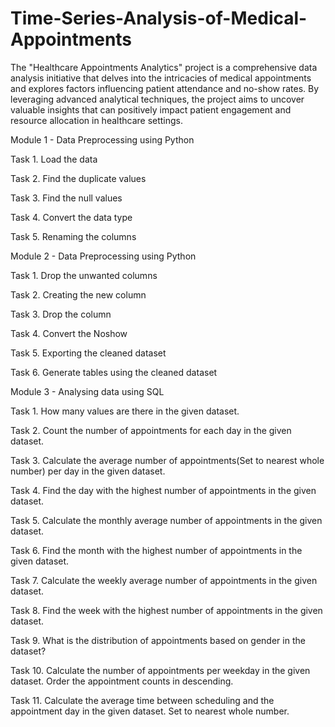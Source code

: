 # Time-Series-Analysis-of-Medical-Appointments

The "Healthcare Appointments Analytics" project is a comprehensive data analysis initiative that delves into the intricacies of medical appointments and explores factors influencing patient attendance and no-show rates. By leveraging advanced analytical techniques, the project aims to uncover valuable insights that can positively impact patient engagement and resource allocation in healthcare settings.

Module 1 - Data Preprocessing using Python

Task 1. Load the data

Task 2. Find the duplicate values

Task 3. Find the null values

Task 4. Convert the data type

Task 5. Renaming the columns

Module 2 - Data Preprocessing using Python

Task 1. Drop the unwanted columns

Task 2. Creating the new column

Task 3. Drop the column

Task 4. Convert the Noshow

Task 5. Exporting the cleaned dataset

Task 6. Generate tables using the cleaned dataset

Module 3 - Analysing data using SQL

Task 1. How many values are there in the given dataset.

Task 2. Count the number of appointments for each day in the given dataset.

Task 3. Calculate the average number of appointments(Set to nearest whole number) per day in the given dataset.

Task 4. Find the day with the highest number of appointments in the given dataset.

Task 5. Calculate the monthly average number of appointments in the given dataset.

Task 6. Find the month with the highest number of appointments in the given dataset.

Task 7. Calculate the weekly average number of appointments in the given dataset.

Task 8. Find the week with the highest number of appointments in the given dataset.

Task 9. What is the distribution of appointments based on gender in the dataset?

Task 10. Calculate the number of appointments per weekday in the given dataset. Order the appointment counts in descending.

Task 11. Calculate the average time between scheduling and the appointment day in the given dataset. Set to nearest whole number.

